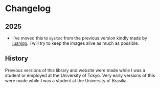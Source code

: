 # Changelog

## 2025

- I've moved this to `mystmd` from the previous version kindly made by [juanjqo](https://github.com/juanjqo). I will try to keep the images alive
as much as possible.

## History

Previous versions of this library and website were made while I was a student or employed at the University of Tokyo. Very early
versions of this were made while I was a student at the University of Brasília.
